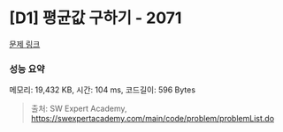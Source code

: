# [D1] 평균값 구하기 - 2071 

[문제 링크](https://swexpertacademy.com/main/code/problem/problemDetail.do?contestProbId=AV5QRnJqA5cDFAUq) 

### 성능 요약

메모리: 19,432 KB, 시간: 104 ms, 코드길이: 596 Bytes



> 출처: SW Expert Academy, https://swexpertacademy.com/main/code/problem/problemList.do